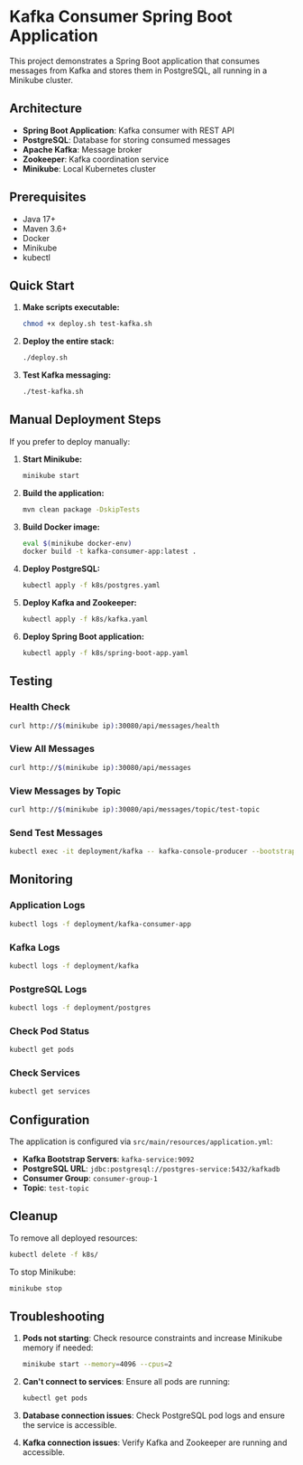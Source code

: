 # Kafka Consumer Spring Boot Application

This project demonstrates a Spring Boot application that consumes messages from Kafka and stores them in PostgreSQL, all running in a Minikube cluster.

## Architecture

- **Spring Boot Application**: Kafka consumer with REST API
- **PostgreSQL**: Database for storing consumed messages
- **Apache Kafka**: Message broker
- **Zookeeper**: Kafka coordination service
- **Minikube**: Local Kubernetes cluster

## Prerequisites

- Java 17+
- Maven 3.6+
- Docker
- Minikube
- kubectl

## Quick Start

1. **Make scripts executable:**
   ```bash
   chmod +x deploy.sh test-kafka.sh
   ```

2. **Deploy the entire stack:**
   ```bash
   ./deploy.sh
   ```

3. **Test Kafka messaging:**
   ```bash
   ./test-kafka.sh
   ```

## Manual Deployment Steps

If you prefer to deploy manually:

1. **Start Minikube:**
   ```bash
   minikube start
   ```

2. **Build the application:**
   ```bash
   mvn clean package -DskipTests
   ```

3. **Build Docker image:**
   ```bash
   eval $(minikube docker-env)
   docker build -t kafka-consumer-app:latest .
   ```

4. **Deploy PostgreSQL:**
   ```bash
   kubectl apply -f k8s/postgres.yaml
   ```

5. **Deploy Kafka and Zookeeper:**
   ```bash
   kubectl apply -f k8s/kafka.yaml
   ```

6. **Deploy Spring Boot application:**
   ```bash
   kubectl apply -f k8s/spring-boot-app.yaml
   ```

## Testing

### Health Check
```bash
curl http://$(minikube ip):30080/api/messages/health
```

### View All Messages
```bash
curl http://$(minikube ip):30080/api/messages
```

### View Messages by Topic
```bash
curl http://$(minikube ip):30080/api/messages/topic/test-topic
```

### Send Test Messages
```bash
kubectl exec -it deployment/kafka -- kafka-console-producer --bootstrap-server localhost:9092 --topic test-topic
```

## Monitoring

### Application Logs
```bash
kubectl logs -f deployment/kafka-consumer-app
```

### Kafka Logs
```bash
kubectl logs -f deployment/kafka
```

### PostgreSQL Logs
```bash
kubectl logs -f deployment/postgres
```

### Check Pod Status
```bash
kubectl get pods
```

### Check Services
```bash
kubectl get services
```

## Configuration

The application is configured via `src/main/resources/application.yml`:

- **Kafka Bootstrap Servers**: `kafka-service:9092`
- **PostgreSQL URL**: `jdbc:postgresql://postgres-service:5432/kafkadb`
- **Consumer Group**: `consumer-group-1`
- **Topic**: `test-topic`

## Cleanup

To remove all deployed resources:
```bash
kubectl delete -f k8s/
```

To stop Minikube:
```bash
minikube stop
```

## Troubleshooting

1. **Pods not starting**: Check resource constraints and increase Minikube memory if needed:
   ```bash
   minikube start --memory=4096 --cpus=2
   ```

2. **Can't connect to services**: Ensure all pods are running:
   ```bash
   kubectl get pods
   ```

3. **Database connection issues**: Check PostgreSQL pod logs and ensure the service is accessible.

4. **Kafka connection issues**: Verify Kafka and Zookeeper are running and accessible.